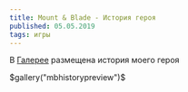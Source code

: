 ```yaml
---
title: Mount & Blade - История героя
published: 05.05.2019
tags: игры
---
```


В [Галерее](/gallery) размещена история моего героя

$gallery("mbhistorypreview")$
